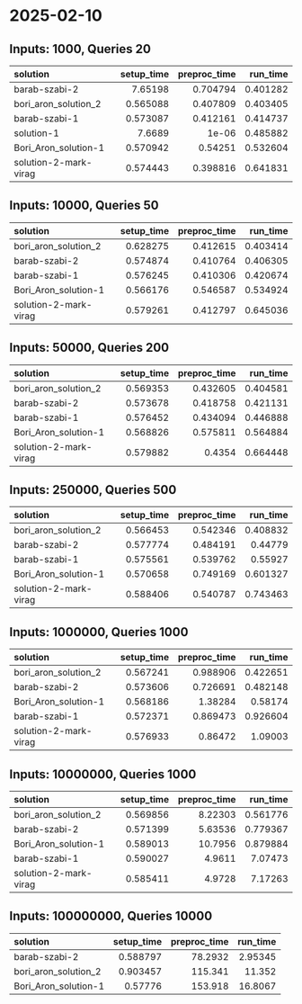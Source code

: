 # 2025-02-10

## Inputs: 1000, Queries 20

| solution              |   setup_time |   preproc_time |   run_time |
|:----------------------|-------------:|---------------:|-----------:|
| barab-szabi-2         |     7.65198  |       0.704794 |   0.401282 |
| bori_aron_solution_2  |     0.565088 |       0.407809 |   0.403405 |
| barab-szabi-1         |     0.573087 |       0.412161 |   0.414737 |
| solution-1            |     7.6689   |       1e-06    |   0.485882 |
| Bori_Aron_solution-1  |     0.570942 |       0.54251  |   0.532604 |
| solution-2-mark-virag |     0.574443 |       0.398816 |   0.641831 |

## Inputs: 10000, Queries 50

| solution              |   setup_time |   preproc_time |   run_time |
|:----------------------|-------------:|---------------:|-----------:|
| bori_aron_solution_2  |     0.628275 |       0.412615 |   0.403414 |
| barab-szabi-2         |     0.574874 |       0.410764 |   0.406305 |
| barab-szabi-1         |     0.576245 |       0.410306 |   0.420674 |
| Bori_Aron_solution-1  |     0.566176 |       0.546587 |   0.534924 |
| solution-2-mark-virag |     0.579261 |       0.412797 |   0.645036 |

## Inputs: 50000, Queries 200

| solution              |   setup_time |   preproc_time |   run_time |
|:----------------------|-------------:|---------------:|-----------:|
| bori_aron_solution_2  |     0.569353 |       0.432605 |   0.404581 |
| barab-szabi-2         |     0.573678 |       0.418758 |   0.421131 |
| barab-szabi-1         |     0.576452 |       0.434094 |   0.446888 |
| Bori_Aron_solution-1  |     0.568826 |       0.575811 |   0.564884 |
| solution-2-mark-virag |     0.579882 |       0.4354   |   0.664448 |

## Inputs: 250000, Queries 500

| solution              |   setup_time |   preproc_time |   run_time |
|:----------------------|-------------:|---------------:|-----------:|
| bori_aron_solution_2  |     0.566453 |       0.542346 |   0.408832 |
| barab-szabi-2         |     0.577774 |       0.484191 |   0.44779  |
| barab-szabi-1         |     0.575561 |       0.539762 |   0.55927  |
| Bori_Aron_solution-1  |     0.570658 |       0.749169 |   0.601327 |
| solution-2-mark-virag |     0.588406 |       0.540787 |   0.743463 |

## Inputs: 1000000, Queries 1000

| solution              |   setup_time |   preproc_time |   run_time |
|:----------------------|-------------:|---------------:|-----------:|
| bori_aron_solution_2  |     0.567241 |       0.988906 |   0.422651 |
| barab-szabi-2         |     0.573606 |       0.726691 |   0.482148 |
| Bori_Aron_solution-1  |     0.568186 |       1.38284  |   0.58174  |
| barab-szabi-1         |     0.572371 |       0.869473 |   0.926604 |
| solution-2-mark-virag |     0.576933 |       0.86472  |   1.09003  |

## Inputs: 10000000, Queries 1000

| solution              |   setup_time |   preproc_time |   run_time |
|:----------------------|-------------:|---------------:|-----------:|
| bori_aron_solution_2  |     0.569856 |        8.22303 |   0.561776 |
| barab-szabi-2         |     0.571399 |        5.63536 |   0.779367 |
| Bori_Aron_solution-1  |     0.589013 |       10.7956  |   0.879884 |
| barab-szabi-1         |     0.590027 |        4.9611  |   7.07473  |
| solution-2-mark-virag |     0.585411 |        4.9728  |   7.17263  |

## Inputs: 100000000, Queries 10000

| solution             |   setup_time |   preproc_time |   run_time |
|:---------------------|-------------:|---------------:|-----------:|
| barab-szabi-2        |     0.588797 |        78.2932 |    2.95345 |
| bori_aron_solution_2 |     0.903457 |       115.341  |   11.352   |
| Bori_Aron_solution-1 |     0.57776  |       153.918  |   16.8067  |